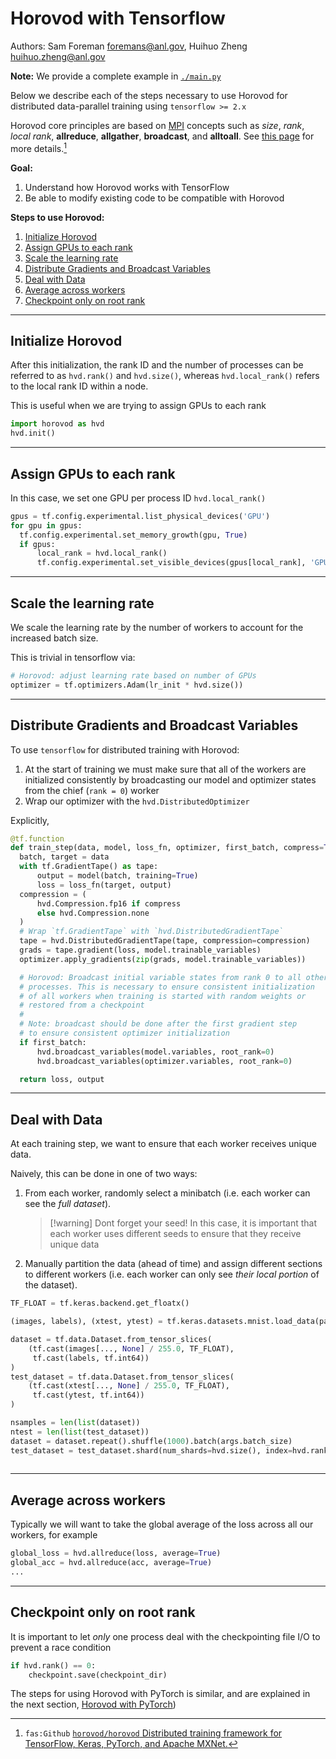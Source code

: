 # Horovod with Tensorflow

Authors: Sam Foreman [foremans@anl.gov](mailto:///foremans@anl.gov), Huihuo Zheng [huihuo.zheng@anl.gov](mailto:///huihuo.zheng@anl.gov)

**Note:** We provide a complete example in [`./main.py`](main.py)

Below we describe each of the steps necessary to use Horovod for distributed data-parallel training using `tensorflow >= 2.x`

Horovod core principles are based on [MPI](http://mpi-forum.org/) concepts such as _size_, _rank_, _local rank_, **allreduce**, **allgather**, **broadcast**, and **alltoall**. See [this page](https://github.com/horovod/horovod/blob/master/docs/concepts.rst) for more details.[^1]

**Goal:**
1. Understand how Horovod works with TensorFlow
2. Be able to modify existing code to be compatible with Horovod

**Steps to use Horovod:**
1. [Initialize Horovod](#Initialize%20Horovod)
2. [Assign GPUs to each rank](#Assign%20GPUs%20to%20each%20rank)
3. [Scale the learning rate](#Scale%20the%20learning%20rate)
4. [Distribute Gradients and Broadcast Variables](#Distribute%20Gradients%20and%20Broadcast%20Variables)
5. [Deal with Data](#Deal%20with%20Data)
6. [Average across workers](#Average%20across%20workers)
7. [Checkpoint only on root rank](#Checkpoint%20only%20on%20root%20rank)

---
## Initialize Horovod
After this initialization, the rank ID and the number of processes can be referred to as `hvd.rank()` and `hvd.size()`, whereas `hvd.local_rank()` refers to the local rank ID within a node.

This is useful when we are trying to assign GPUs to each rank
```python
import horovod as hvd
hvd.init()
```
  
  ---
## Assign GPUs to each rank
In this case, we set one GPU per process ID `hvd.local_rank()`
```python
gpus = tf.config.experimental.list_physical_devices('GPU')
for gpu in gpus:
  tf.config.experimental.set_memory_growth(gpu, True)
  if gpus:
      local_rank = hvd.local_rank()
      tf.config.experimental.set_visible_devices(gpus[local_rank], 'GPU')
```

---
## Scale the learning rate
We scale the learning rate by the number of workers to account for the increased batch size.

This is trivial in tensorflow via:
```python
# Horovod: adjust learning rate based on number of GPUs
optimizer = tf.optimizers.Adam(lr_init * hvd.size())
```

---  
## Distribute Gradients and Broadcast Variables
To use `tensorflow` for distributed training with Horovod:
1. At the start of training we must make sure that all of the workers are initialized consistently by broadcasting our model and optimizer states from the chief (`rank = 0`) worker
2. Wrap our optimizer with the `hvd.DistributedOptimizer`

Explicitly,
```python
@tf.function
def train_step(data, model, loss_fn, optimizer, first_batch, compress=True):
  batch, target = data
  with tf.GradientTape() as tape:
      output = model(batch, training=True)
      loss = loss_fn(target, output)
  compression = (
      hvd.Compression.fp16 if compress
      else hvd.Compression.none
  )
  # Wrap `tf.GradientTape` with `hvd.DistributedGradientTape`
  tape = hvd.DistributedGradientTape(tape, compression=compression)
  grads = tape.gradient(loss, model.trainable_variables)
  optimizer.apply_gradients(zip(grads, model.trainable_variables))

  # Horovod: Broadcast initial variable states from rank 0 to all other
  # processes. This is necessary to ensure consistent initialization
  # of all workers when training is started with random weights or
  # restored from a checkpoint
  #
  # Note: broadcast should be done after the first gradient step
  # to ensure consistent optimizer initialization
  if first_batch:
      hvd.broadcast_variables(model.variables, root_rank=0)
      hvd.broadcast_variables(optimizer.variables, root_rank=0)

  return loss, output
```

---
## Deal with Data
At each training step, we want to ensure that each worker receives unique data.

Naively, this can be done in one of two ways:
1. From each worker, randomly select a minibatch (i.e. each worker can see the *full dataset*). 
    > [!warning] Dont forget your seed!
    >  In this case, it is important that each worker uses different seeds to ensure that they receive unique data
2. Manually partition the data (ahead of time) and assign different sections to different workers (i.e. each worker can only see *their local portion* of the dataset).

```python
TF_FLOAT = tf.keras.backend.get_floatx()

(images, labels), (xtest, ytest) = tf.keras.datasets.mnist.load_data(path='mnist.npz')

dataset = tf.data.Dataset.from_tensor_slices(
    (tf.cast(images[..., None] / 255.0, TF_FLOAT),
     tf.cast(labels, tf.int64))
)
test_dataset = tf.data.Dataset.from_tensor_slices(
    (tf.cast(xtest[..., None] / 255.0, TF_FLOAT),
     tf.cast(ytest, tf.int64))
)

nsamples = len(list(dataset))
ntest = len(list(test_dataset))
dataset = dataset.repeat().shuffle(1000).batch(args.batch_size)
test_dataset = test_dataset.shard(num_shards=hvd.size(), index=hvd.rank()).repeat().batch(args.batch_size)
    
```

---
## Average across workers
Typically we will want to take the global average of the loss across all our workers, for example

```python
global_loss = hvd.allreduce(loss, average=True)
global_acc = hvd.allreduce(acc, average=True)
...
```

---
## Checkpoint only on root rank
It is important to let _only_ one process deal with the checkpointing file I/O to prevent a race condition

```python
if hvd.rank() == 0:
    checkpoint.save(checkpoint_dir)
```

The steps for using Horovod with PyTorch is similar, and are explained in the next section, [Horovod with PyTorch](work/datascience/CompPerfWorkshop/horovod/pytorch/README.md))


[^1]: `fas:Github` [`horovod/horovod` Distributed training framework for TensorFlow, Keras, PyTorch, and Apache MXNet.](https://github.com/horovod/horovod)